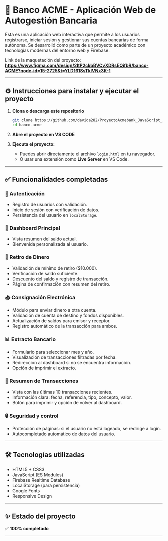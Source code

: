 # 🏦 Banco ACME - Aplicación Web de Autogestión Bancaria

Esta es una aplicación web interactiva que permite a los usuarios registrarse, iniciar sesión y gestionar sus cuentas bancarias de forma autónoma. Se desarrolló como parte de un proyecto académico con tecnologías modernas del entorno web y Firebase.

Link de la maquetación del proyecto: **https://www.figma.com/design/2ltP2ckbBVCvXDRsEQifbR/banco-ACME?node-id=15-2725&t=YLD161SsTkIVNx3K-1**

---

## ⚙️ Instrucciones para instalar y ejecutar el proyecto

1. **Clona o descarga este repositorio**
   ```bash
   git clone https://github.com/davida282/ProyectoAcmebank_JavaScript_ArdilaDavidQuinonezPedro.git
   cd banco-acme
   ```

2. **Abre el proyecto en VS CODE**


3. **Ejecuta el proyecto:**
   - Puedes abrir directamente el archivo `login.html` en tu navegador.
   - O usar una extensión como **Live Server** en VS Code.

---

## ✅ Funcionalidades completadas

### 🔐 Autenticación
- Registro de usuarios con validación.
- Inicio de sesión con verificación de datos.
- Persistencia del usuario en `localStorage`.

### 📄 Dashboard Principal
- Vista resumen del saldo actual.
- Bienvenida personalizada al usuario.

### 💸 Retiro de Dinero
- Validación de mínimo de retiro ($10.000).
- Verificación de saldo suficiente.
- Descuento del saldo y registro de transacción.
- Página de confirmación con resumen del retiro.

### 📥 Consignación Electrónica
- Módulo para enviar dinero a otra cuenta.
- Validación de cuenta de destino y fondos disponibles.
- Actualización de saldos para emisor y receptor.
- Registro automático de la transacción para ambos.

### 📊 Extracto Bancario
- Formulario para seleccionar mes y año.
- Visualización de transacciones filtradas por fecha.
- Redirección al dashboard si no se encuentra información.
- Opción de imprimir el extracto.

### 📃 Resumen de Transacciones
- Vista con las últimas 10 transacciones recientes.
- Información clara: fecha, referencia, tipo, concepto, valor.
- Botón para imprimir y opción de volver al dashboard.

### 🔒 Seguridad y control
- Protección de páginas: si el usuario no está logeado, se redirige a login.
- Autocompletado automático de datos del usuario.

---

## 🛠️ Tecnologías utilizadas
- HTML5 + CSS3
- JavaScript (ES Modules)
- Firebase Realtime Database
- LocalStorage (para persistencia)
- Google Fonts
- Responsive Design

---

## ✨ Estado del proyecto
✅ **100% completado**  

---

